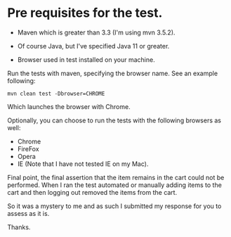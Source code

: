 # Pre requisites for the test.

* Maven which is greater than 3.3 (I'm using mvn 3.5.2).

* Of course Java, but I've specified Java 11 or greater.

* Browser used in test installed on your machine.


Run the tests with maven, specifying the browser name.
See an example following:

```shell script
mvn clean test -Dbrowser=CHROME
```

Which launches the browser with Chrome.

Optionally, you can choose to run the tests with the following browsers as well:

* Chrome
* FireFox
* Opera
* IE (Note that I have not tested IE on my Mac).


Final point, the final assertion that the item remains in the cart could not be performed.
When I ran the test automated or manually adding items to the cart and then logging out removed the items from the cart.

So it was a mystery to me and as such I submitted my response for you to assess as it is.

Thanks.

